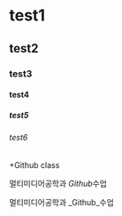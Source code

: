 # test1
## test2
### test3
#### test4
##### test5
###### test6

+Github class

멀티미디어공학과 *Github*수업

멀티미디어공학과 _Github_수업
